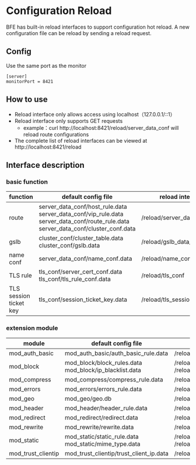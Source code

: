 # Configuration Reload

BFE has built-in reload interfaces to support configuration hot reload. A new configuration file can be reload by sending a reload request.

## Config

Use the same port as the monitor

```
[server]
monitorPort = 8421
```

## How to use

* Reload interface only allows access using localhost（127.0.0.1/::1）
* Reload interface only supports GET requests
  * example：curl http://localhost:8421/reload/server_data_conf  will reload route configurations
* The complete list of reload interfaces can be viewed at http://localhost:8421/reload

## Interface description

### basic function

| function     | default config file | reload interface |
| ----------------------- | ---------------------------- | ----------------- |
| route            | server_data_conf/host_rule.data<br>server_data_conf/vip_rule.data<br>server_data_conf/route_rule.data<br>server_data_conf/cluster_conf.data | /reload/server_data_conf |
| gslb       | cluster_conf/cluster_table.data<br>cluster_conf/gslb.data | /reload/gslb_data_conf |
| name conf | server_data_conf/name_conf.data | /reload/name_conf |
| TLS rule             | tls_conf/server_cert_conf.data<br>tls_conf/tls_rule_conf.data | /reload/tls_conf |
| TLS session ticket key | tls_conf/session_ticket_key.data | /reload/tls_session_ticket_key |

### extension module

| module           | default config file | reload interface |
| ----------------------- | ---------------------------- | ----------------- |
| mod_auth_basic     | mod_auth_basic/auth_basic_rule.data | /reload/mod_auth_basic|
| mod_block | mod_block/block_rules.data<br>mod_block/ip_blacklist.data | /reload/mod_block.product_rule_table<br>/reload/mod_block.global_ip_table |
| mod_compress       | mod_compress/compress_rule.data | /reload/mod_compress |
| mod_errors         | mod_errors/errors_rule.data | /reload/mod_errors |
| mod_geo            | mod_geo/geo.db | /reload/mod_geo |
| mod_header              | mod_header/header_rule.data | /reload/mod_header |
| mod_redirect        | mod_redirect/redirect.data | /reload/mod_redirect |
| mod_rewrite          | mod_rewrite/rewrite.data    | /reload/mod_rewrite |
| mod_static         | mod_static/static_rule.data<br>mod_static/mime_type.data | /reload/mod_static<br>/reload/mod_static.mime_type |
| mod_trust_clientip | mod_trust_clientip/trust_client_ip.data | /reload/mod_trust_clientip |
